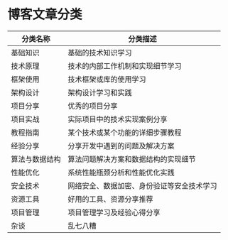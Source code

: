 # 博客文章分类

| 分类名称 | 分类描述 |
| --- | --- |
| 基础知识 | 基础的技术知识学习 |
| 技术原理 | 技术的内部工作机制和实现细节学习 |
| 框架使用 | 技术框架或库的使用学习 |
| 架构设计 | 架构设计学习和实践 |
| 项目分享 | 优秀的项目分享 |
| 项目实战 | 实际项目中的技术实现案例分享 |
| 教程指南 | 某个技术或某个功能的详细步骤教程 |
| 经验分享 | 分享开发中遇到的问题及解决方案 |
| 算法与数据结构 | 算法问题解决方案和数据结构的实现细节 |
| 性能优化 | 系统性能瓶颈分析和性能优化实践 |
| 安全技术 | 网络安全、数据加密、身份验证等安全技术学习 |
| 资源工具 | 好用的工具、资源分享推荐 |
| 项目管理 | 项目管理学习及经验心得分享 |
| 杂谈 | 乱七八糟 |


